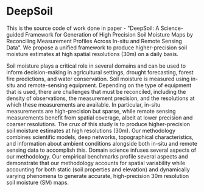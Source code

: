 # DeepSoil
This is the source code of work done in paper - "DeepSoil: A Science-guided Framework for Generation of High Precision Soil Moisture Maps by Reconciling Measurement Profiles Across In-situ and Remote Sensing Data". We propose a unified framework to produce higher-precision soil moisture estimates at high spatial resolutions (30m) on a daily basis.

Soil moisture plays a critical role in several domains and can be used to inform decision-making in agricultural settings, drought forecasting, forest fire predictions, and water conservation. Soil moisture is measured using in-situ and remote-sensing equipment. Depending on the type of equipment that is used, there are challenges that must be reconciled, including the density of observations, the measurement precision, and the resolutions at which these measurements are available. In particular, in-situ measurements are high-precision but sparse, while remote sensing measurements benefit from spatial coverage, albeit at lower precision and coarser resolutions. The crux of this study is to produce higher-precision soil moisture estimates at high resolutions (30m). Our methodology combines scientific models, deep networks, topographical characteristics, and information about ambient conditions alongside both in-situ and remote sensing data to accomplish this. Domain science infuses several aspects of our methodology. Our empirical benchmarks profile several aspects and demonstrate that our methodology accounts for spatial variability while accounting for both static (soil properties and elevation) and dynamically varying phenomena to generate accurate, high-precision 30m resolution soil moisture (SM) maps.
